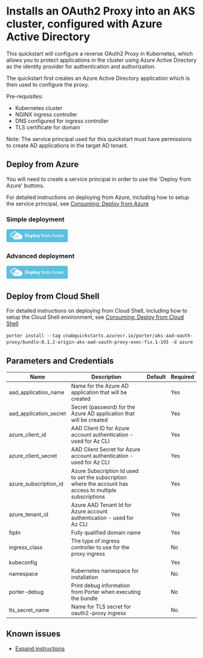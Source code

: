 # Installs an OAuth2 Proxy into an AKS cluster, configured with Azure Active Directory

This quickstart will configure a reverse OAuth2 Proxy in Kubernetes, which allows you to protect applications in the cluster using Azure Active Directory as the identity provider for authentication and authorization.

The quickstart first creates an Azure Active Directory application which is then used to configure the proxy. 

Pre-requisites:
- Kubernetes cluster
- NGINX ingress controller
- DNS configured for ingress controller
- TLS certificate for domain

Note:
The service principal used for this quickstart must have permissions to create AD applications in the target AD tenant.

## Deploy from Azure


You will need to create a service principal in order to use the 'Deploy from Azure' buttons.


For detailed instructions on deploying from Azure, including how to setup the service principal, see [Consuming: Deploy from Azure](../../docs/consuming.md#deploy-from-azure)

### Simple deployment


<a href="https://portal.azure.com/#create/Microsoft.Template/uri/https%3A%2F%2Fraw.githubusercontent.com%2FAzure%2Fazure-cnab-quickstarts%2Faks-aad-oauth-proxy-exec-fix%2Fporter%2Faks-aad-oauth-proxy%2Fazuredeploy-simple.json" target="_blank"><img src="https://raw.githubusercontent.com/endjin/CNAB.Quickstarts/master/images/Deploy-from-Azure.png"/></a>

### Advanced deployment


<a href="https://portal.azure.com/#create/Microsoft.Template/uri/https%3A%2F%2Fraw.githubusercontent.com%2FAzure%2Fazure-cnab-quickstarts%2Faks-aad-oauth-proxy-exec-fix%2Fporter%2Faks-aad-oauth-proxy%2Fazuredeploy-advanced.json" target="_blank"><img src="https://raw.githubusercontent.com/endjin/CNAB.Quickstarts/master/images/Deploy-from-Azure.png"/></a>


## Deploy from Cloud Shell


For detailed instructions on deploying from Cloud Shell, including how to setup the Cloud Shell environment, see [Consuming: Deploy from Cloud Shell](../../docs/consuming.md#deploy-from-cloud-shell)


```porter install --tag cnabquickstarts.azurecr.io/porter/aks-aad-oauth-proxy/bundle:0.1.2-origin-aks-aad-oauth-proxy-exec-fix.1-193 -d azure```


## Parameters and Credentials

 | Name | Description | Default | Required | 
 | --- | --- | --- | --- | 
 | aad_application_name | Name for the Azure AD application that will be created |  | Yes
aad_application_secret | Secret (password) for the Azure AD application that will be created |  | Yes
azure_client_id | AAD Client ID for Azure account authentication - used for Az CLI |  | Yes
azure_client_secret | AAD Client Secret for Azure account authentication - used for Az CLI |  | Yes
azure_subscription_id | Azure Subscription Id used to set the subscription where the account has access to multiple subscriptions |  | Yes
azure_tenant_id | Azure AAD Tenant Id for Azure account authentication  - used for Az CLI |  | Yes
fqdn | Fully qualified domain name |  | Yes
ingress_class | The type of ingress controller to use for the proxy ingress |  | No
kubeconfig |  |  | Yes
namespace | Kubernetes namespace for installation |  | No
porter-debug | Print debug information from Porter when executing the bundle |  | No
tls_secret_name | Name for TLS secret for oauth2-proxy ingress |  | No | 


## Known issues

- [Expand instructions](https://github.com/Azure/azure-cnab-quickstarts/issues/62)